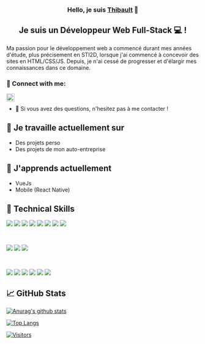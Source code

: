 
<h3 align="center">
Hello, je suis <a href="https://thankful-bush-00a848b03.3.azurestaticapps.net" target="_blank" rel="noreferrer">Thibault</a> 👋
</h3>

<h2 align="center">
Je suis un Développeur Web Full-Stack 💻 !
</h2> 

Ma passion pour le développement web a commencé durant mes années d'étude, plus précisement en STI2D, lorsque j'ai commencé à concevoir des sites en HTML/CSS/JS. Depuis, je n'ai cessé de progresser et d'élargir mes connaissances dans ce domaine.

### 🤝 Connect with me:

<a href="https://www.linkedin.com/in/thibault-derouin-3b49481b8/"><img align="left" src="https://raw.githubusercontent.com/yushi1007/yushi1007/main/images/linkedin.svg" alt="Thibault Derouin | LinkedIn" width="21px"/></a>
</br>
- 💬 Si vous avez des questions, n'hesitez pas à me contacter !

## 🔭 Je travaille actuellement sur

- Des projets perso
- Des projets de mon auto-entreprise

## 🌱 J'apprends actuellement

- VueJs
- Mobile (React Native)


## 💼 Technical Skills

![](https://img.shields.io/badge/Code-React-informational?style=flat&logo=react&color=61DAFB)
![](https://img.shields.io/badge/Code-Redux-informational?style=flat&logo=Redux&color=764ABC)
![](https://img.shields.io/badge/Code-JavaScript-informational?style=flat&logo=JavaScript&color=F7DF1E)
![](https://img.shields.io/badge/Code-Ruby-informational?style=flat&logo=Ruby&color=CC342D)
![](https://img.shields.io/badge/Code-Ruby_on_Rails-informational?style=flat&logo=Ruby-On-Rails&color=CC0000)
![](https://img.shields.io/badge/Code-HTML5-informational?style=flat&logo=HTML5&color=E34F26)
![](https://img.shields.io/badge/Code-PostgreSQL-informational?style=flat&logo=PostgreSQL&color=336791)
![](https://img.shields.io/badge/Code-SQLite-informational?style=flat&logo=SQLite&color=003B57)

</br>

![](https://img.shields.io/badge/Style-Bootstrap-informational?style=flat&logo=Bootstrap&color=7952B3)
![](https://img.shields.io/badge/Style-CSS3-informational?style=flat&logo=CSS3&color=1572B6)
![](https://img.shields.io/badge/Style-styled--components-informational?style=flat&logo=styled-components&color=DB7093)


</br>

![](https://img.shields.io/badge/Tools-Figma-informational?style=flat&logo=Figma&color=F24E1E)
![](https://img.shields.io/badge/Tools-NPM-informational?style=flat&logo=NPM&color=CB3837)
![](https://img.shields.io/badge/Tools-Heroku-informational?style=flat&logo=Heroku&color=430098)
![](https://img.shields.io/badge/Tools-Netlify-informational?style=flat&logo=netlify&color=00C7B7)
![](https://img.shields.io/badge/Tools-Git-informational?style=flat&logo=Git&color=F05032)
![](https://img.shields.io/badge/Tools-GitHub-informational?style=flat&logo=GitHub&color=181717)

## 📈 GitHub Stats 

[![Anurag's github stats](https://github-readme-stats.vercel.app/api?username=yushi1007)](https://github.com/yushi1007)

[![Top Langs](https://github-readme-stats.vercel.app/api/top-langs/?username=yushi1007&layout=compact)](https://github.com/yushi1007)

[![Visitors](https://visitor-badge.glitch.me/badge?page_id=yushi1007.yushi1007)](https://www.yushi.dev/)

